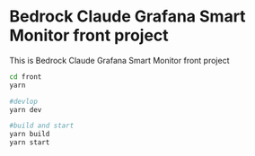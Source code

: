 # Bedrock Claude Grafana Smart Monitor front project
This is Bedrock Claude Grafana Smart Monitor front project

```bash
cd front
yarn

#devlop 
yarn dev

#build and start
yarn build 
yarn start
```


